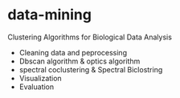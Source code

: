 # data-mining
Clustering  Algorithms for Biological Data Analysis
* Cleaning data and peprocessing
* Dbscan algorithm  & optics algorithm
* spectral coclustering & Spectral Biclostring
* Visualization
* Evaluation




